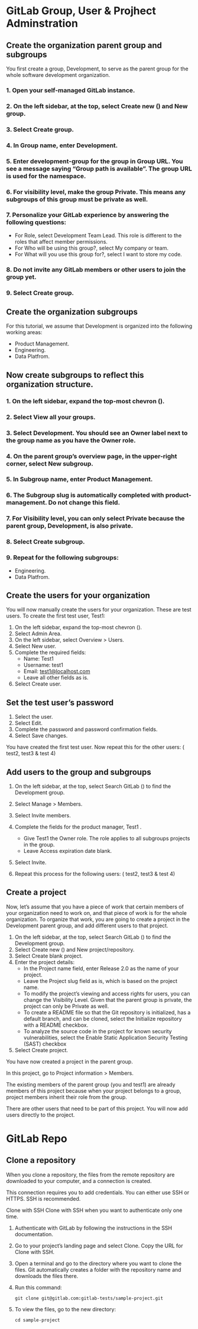 # GitLab Group, User & Projhect Adminstration 

## Create the organization parent group and subgroups

You first create a group, Development, to serve as the parent group for the whole software development organization.

### 1. Open your self-managed GitLab instance.
### 2. On the left sidebar, at the top, select Create new () and New group.
### 3. Select Create group.
### 4. In Group name, enter Development.
### 5. Enter development-group for the group in Group URL. You see a message saying “Group path is available”. The group URL is used for the namespace.
### 6. For visibility level, make the group Private. This means any subgroups of this group must be private as well.
### 7. Personalize your GitLab experience by answering the following questions:
- For Role, select Development Team Lead. This role is different to the roles that affect member permissions.
- For Who will be using this group?, select My company or team.
- For What will you use this group for?, select I want to store my code.
### 8. Do not invite any GitLab members or other users to join the group yet.
### 9. Select Create group.


## Create the organization subgroups

For this tutorial, we assume that Development is organized into the following working areas:

- Product Management.
- Engineering.
- Data Platfrom.

## Now create subgroups to reflect this organization structure.

### 1. On the left sidebar, expand the top-most chevron ().
### 2. Select View all your groups.
### 3. Select Development. You should see an Owner label next to the group name as you have the Owner role.
### 4. On the parent group’s overview page, in the upper-right corner, select New subgroup.
### 5. In Subgroup name, enter Product Management.
### 6. The Subgroup slug is automatically completed with product-management. Do not change this field.
### 7. For Visibility level, you can only select Private because the parent group, Development, is also private.
### 8. Select Create subgroup.
### 9. Repeat for the following subgroups:
- Engineering.
- Data Platfrom.


## Create the users for your organization

You will now manually create the users for your organization. These are test users. To create the first test user, Test1:

1. On the left sidebar, expand the top-most chevron ().
2. Select Admin Area.
3. On the left sidebar, select Overview > Users.
4. Select New user.
5. Complete the required fields:
    - Name: Test1
    - Username: test1
    - Email: test1@localhost.com
    - Leave all other fields as is.
6. Select Create user.

## Set the test user’s password

1. Select the user.
2. Select Edit.
3. Complete the password and password confirmation fields.
4. Select Save changes.

You have created the first test user. Now repeat this for the other users: ( test2, test3 & test 4)

## Add users to the group and subgroups

1. On the left sidebar, at the top, select Search GitLab () to find the Development group.
2. Select Manage > Members.
3. Select Invite members.
4. Complete the fields for the product manager, Test1 .

    - Give Test1 the Owner role. The role applies to all subgroups projects in the group.
    - Leave Access expiration date blank.

5. Select Invite.

6. Repeat this process for the following users: ( test2, test3 & test 4)


## Create a project

Now, let’s assume that you have a piece of work that certain members of your organization need to work on, and that piece of work is for the whole organization. To organize that work, you are going to create a project in the Development parent group, and add different users to that project.


1. On the left sidebar, at the top, select Search GitLab () to find the Development group.
2. Select Create new () and New project/repository.
3. Select Create blank project.
4. Enter the project details:
    - In the Project name field, enter Release 2.0 as the name of your project.
    - Leave the Project slug field as is, which is based on the project name.
    - To modify the project’s viewing and access rights for users, you can change the Visibility Level. Given that the parent group is private, the project can only be Private as well.
    - To create a README file so that the Git repository is initialized, has a default branch, and can be cloned, select the Initialize repository with a README checkbox.
    - To analyze the source code in the project for known security vulnerabilities, select the Enable Static Application Security Testing (SAST) checkbox
5. Select Create project.

You have now created a project in the parent group.

In this project, go to Project information > Members.

The existing members of the parent group (you and test1) are already members of this project because when your project belongs to a group, project members inherit their role from the group.

There are other users that need to be part of this project. You will now add users directly to the project.




# GitLab Repo

## Clone a repository
When you clone a repository, the files from the remote repository are downloaded to your computer, and a connection is created.

This connection requires you to add credentials. You can either use SSH or HTTPS. SSH is recommended.

Clone with SSH
Clone with SSH when you want to authenticate only one time.

1. Authenticate with GitLab by following the instructions in the SSH documentation.
2. Go to your project’s landing page and select Clone. Copy the URL for Clone with SSH.
3. Open a terminal and go to the directory where you want to clone the files. Git automatically creates a folder with the repository name and downloads the files there.
4. Run this command:
   ```
   git clone git@gitlab.com:gitlab-tests/sample-project.git
   ```

5. To view the files, go to the new directory:
   ```
   cd sample-project
   ```